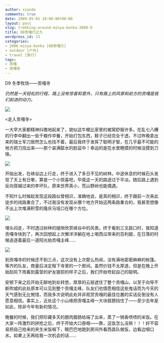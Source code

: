 ```yaml
---
author: xianda
comments: true
date: 2009-05-01 18:09:00+00:00
layout: post
slug: trekking-around-minya-konka-2008-9
title: 08贡嘎行之九
wordpress_id: 13
categories:
- 2008-minya-konka [08贡嘎行]
- outdoor [户外]
- travel [旅行]
tags:
- 贡嘎
- 贡嘎寺
---
```


D9 冬季牧场——贡嘎寺



_仍然是一天轻松的行程，路上没有惊喜和意外，只有路上的风景和前方的贡嘎是我们前进的动力。_



![](http://fwve8w.blu.livefilestore.com/y1pSDasXyx5JHJZ101U0d-eSCCnBDiSmF8c4vlPXubeBudxmr0haoln2lH7ZaEhEls5eqyfCKFU4v7I_P7qIbeANA/DSC_1610.jpg)



<走入贡嘎寺>



一大早大家都精神抖擞地起来了，貌似这牛棚比家里的被窝舒服许多。在乱七八糟的行李中翻出一些干粮作早餐，开始打包东西，鞋子已经完全干透，不过昨晚拿出来的瑞士军刀居然怎么也找不着，最后我终于发挥了聪明才智，在几乎最不可能的地方把刀找出来——那个装满脏水的脸盆中！幸运的是在水里瞎摸的时候没摸到刀锋。



![](http://fwve8w.blu.livefilestore.com/y1pO4LIVJZlEsr-t73NFFnO5l2ndC1mUI6TrBewaOsj5-n1sBv72xofSL62jkiIvYBPemDz2gHbBYcW5ycQv6SnqA/DSC_1600-2009.05.01.1647.01.jpg)



开始出发，在峡谷边上行走，终于进入了多日不见的树林。中途休息的时候石头发现了天上有日晕，算是一个小惊喜吧，毕竟这一天的路途过于平淡。随后路上遇到反向穿越过来的李坏队，原来世界真小，荒山野岭也能偶遇。



不知什么时候起发现这段路似曾相识，准确地说，是真的相识，终于跟前一次来此徒步的线路重合了，不过我没有发现从哪个地方开始这两条路重合的，我甚至想像不出上次堆满积雪的隆庆马垭口在哪个方位。

 <!-- more -->

![](http://fwve8w.blu.livefilestore.com/y1pFaiaAdQdhMODjsFVuHIY8pSfN0CmkxNAB_WnfHNiaTXkw0YqDTIx3MXxjlaovWfGrGEPo4dBt4xe70yYCE6mEA/DSC_1636.jpg)



埋头闷走，不时透过树林的缝隙欣赏峡谷中的风景。终于看到三叉路口时，我知道贡嘎寺快到了，再次回想起上次懒洋洋躺在地上喝西瓜带来的百利甜，在日落的时候追逐着最后一道阳光拍贡嘎主峰……



![](http://fwve8w.blu.livefilestore.com/y1psEOsbSD_dUqT4WOiQqbOGf-wTcpM6e98QsQrCGYwlv9FJJqUHzhCPwGZ04lf-b5FjIiYYOkXe8UP_wz8ZE1Fnw/DSC_1639-2009.05.01.1647.43.jpg)



到贡嘎寺的时候还不到三点，这次没有上次那么热闹，没有满地密密麻麻的帐篷。等齐的队友，商量后决定租下寺里的一个房间。虽然价钱不太厚道，但是在晚上开始刮风下雨看到露营的驴友狼狈的样子之后，我们开始夸起自己的聪明。



安顿下来之后开始无聊地到处转悠，厚厚的云层遮住了整个贡嘎山，以至于向导不断吹嘘的此处原本可以见到整个贡嘎主峰，队友们也情愿相信这些鬼话而为今天的天气感到无比惋惜，而我多次说明此处并非观赏贡嘎的最佳位置的实话反倒没有人愿意相信。事实上，近处这个小山峰把贡嘎主峰一大块肩膀挡住了——至少去年是如此，除非今年有新的情况。



晚餐的时候，我们把珍藏多天的腊肉腊肠给端了出来，蒸了一锅香喷喷的米饭。在大家一阵激烈的拼抢之后，终于开始大口吞咽——靠，这饭怎么没熟！！！好不容易把自己抢来的夹生米饭咽下，眼巴巴地跑到房间外看西昌队做饭，边看边咽口水。如果上天再给我一次机会的话……
